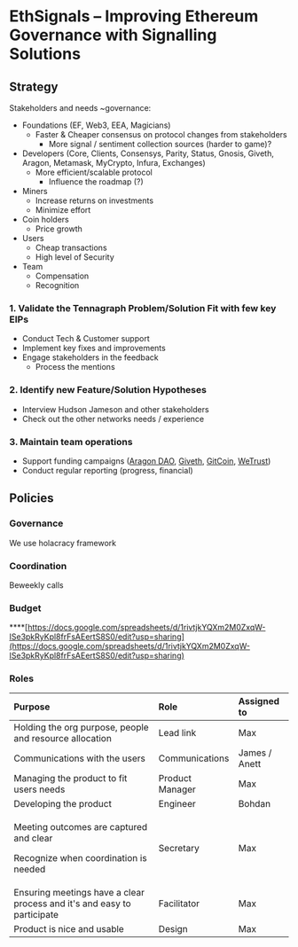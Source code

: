 # EthSignals – Improving Ethereum Governance with Signalling Solutions

## Strategy

Stakeholders and needs ~governance:

* Foundations \(EF, Web3, EEA, Magicians\)
  * Faster & Cheaper consensus on protocol changes from stakeholders
    * More signal / sentiment collection sources \(harder to game\)?
* Developers \(Core, Clients, Consensys, Parity, Status, Gnosis, Giveth, Aragon, Metamask, MyCrypto, Infura, Exchanges\)
  * More efficient/scalable protocol
    * Influence the roadmap \(?\)
* Miners
  * Increase returns on investments
  * Minimize effort
* Coin holders
  * Price growth
* Users
  * Cheap transactions
  * High level of Security
* Team
  * Compensation
  * Recognition

### 1. Validate the Tennagraph Problem/Solution Fit with few key  EIPs

* Conduct Tech & Customer support
* Implement key fixes and improvements
* Engage stakeholders in the feedback
  * Process the mentions

### 2. Identify new Feature/Solution Hypotheses

* Interview Hudson Jameson and other stakeholders
* Check out the other networks needs / experience

### 3. Maintain team operations

* Support funding campaigns \([Aragon DAO](https://mainnet.aragon.org/#/tenna.aragonid.eth/0x77886861218199f5d98c86f4e707a071cbb82ea5), [Giveth](https://beta.giveth.io/campaigns/5b51bdbdf8ba4732631989f5), [GitCoin](https://gitcoin.co/grants/85/tennagraph-minimum-bias-ethereum-signal-aggregat-2), [WeTrust](https://cryptounlocked.wetrust.io/tennagraph)\)
* Conduct regular reporting \(progress, financial\)

## Policies

### Governance

We use holacracy framework

### Coordination

Beweekly calls

### **Budget**

\*\*\*\*[https://docs.google.com/spreadsheets/d/1rivtjkYQXm2M0ZxqW-ISe3pkRyKpl8frFsAEertS8S0/edit?usp=sharing](https://docs.google.com/spreadsheets/d/1rivtjkYQXm2M0ZxqW-ISe3pkRyKpl8frFsAEertS8S0/edit?usp=sharing)

### Roles

<table>
  <thead>
    <tr>
      <th style="text-align:left">Purpose</th>
      <th style="text-align:left">Role</th>
      <th style="text-align:left">Assigned to</th>
    </tr>
  </thead>
  <tbody>
    <tr>
      <td style="text-align:left">Holding the org purpose, people and resource allocation</td>
      <td style="text-align:left">Lead link</td>
      <td style="text-align:left">Max</td>
    </tr>
    <tr>
      <td style="text-align:left">Communications with the users</td>
      <td style="text-align:left">Communications</td>
      <td style="text-align:left">James / Anett</td>
    </tr>
    <tr>
      <td style="text-align:left">Managing the product to fit users needs</td>
      <td style="text-align:left">Product Manager</td>
      <td style="text-align:left">Max</td>
    </tr>
    <tr>
      <td style="text-align:left">Developing the product</td>
      <td style="text-align:left">Engineer</td>
      <td style="text-align:left">Bohdan</td>
    </tr>
    <tr>
      <td style="text-align:left">
        <p>Meeting outcomes are captured and clear</p>
        <p>Recognize when coordination is needed</p>
      </td>
      <td style="text-align:left">Secretary</td>
      <td style="text-align:left">Max</td>
    </tr>
    <tr>
      <td style="text-align:left">Ensuring meetings have a clear process and it&apos;s and easy to participate</td>
      <td
      style="text-align:left">Facilitator</td>
        <td style="text-align:left">Max</td>
    </tr>
    <tr>
      <td style="text-align:left">Product is nice and usable</td>
      <td style="text-align:left">Design</td>
      <td style="text-align:left">Max</td>
    </tr>
  </tbody>
</table>